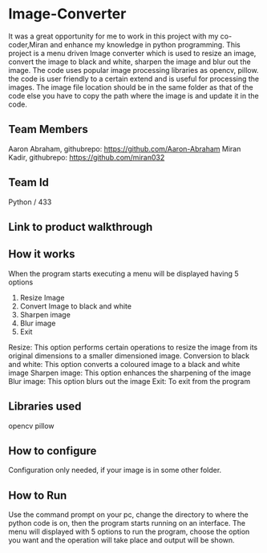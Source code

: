 # Image-Converter
It was a great opportunity for me to work in this project with my co-coder,Miran and enhance my knowledge in python programming. This project is a menu driven Image converter which is used to resize an image, convert the image to black and white, sharpen the image and blur out the image. The code uses popular image processing libraries as opencv, pillow. the code is user friendly to a certain extend and is useful for processing the images. The image file location should be in the same folder as that of the code else you have to copy the path where the image is and update it in the code.

## Team Members
Aaron Abraham, githubrepo: https://github.com/Aaron-Abraham
Miran Kadir, githubrepo: https://github.com/miran032

## Team Id
Python / 433

## Link to product walkthrough


## How it works
When the program starts executing a menu will be displayed having 5 options
1. Resize Image
2. Convert Image to black and white
3. Sharpen image
4. Blur image
5. Exit

Resize: This option performs certain operations to resize the image from its original dimensions to a smaller dimensioned image.
Conversion to black and white: This option converts a coloured image to a black and white image
Sharpen image: This option enhances the sharpening of the image
Blur image: This option blurs out the image
Exit: To exit from the program


## Libraries used
opencv
pillow

## How to configure
Configuration only needed, if your image is in some other folder. 


## How to Run
Use the command prompt on your pc, change the directory to where the python code is on, then the program starts running on an interface. The menu will displayed with 5 options to run the program, choose the option you want and the operation will take place and output will be shown.
